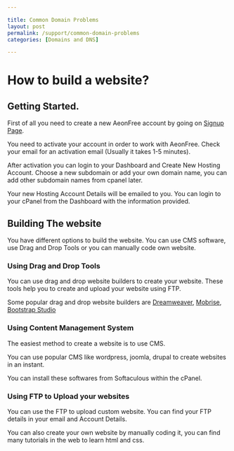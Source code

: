 ```yaml
---

title: Common Domain Problems
layout: post
permalink: /support/common-domain-problems
categories: [Domains and DNS]

---
```

# How to build a website?
## Getting Started.
First of all you need to create a new AeonFree account by going on [Signup Page](https://web.aeonfree.com/signup).

You need to activate your account in order to work with AeonFree. Check your email for an activation email (Usually it takes 1-5 minutes).

After activation you can login to your Dashboard and Create New Hosting Account.
Choose a new subdomain or add your own domain name, you can add other subdomain names from cpanel later.

Your new Hosting Account Details will be emailed to you. You can login to your cPanel from the Dashboard with the information provided.

## Building The website
You have different options to build the website. You can use CMS software, use Drag and Drop Tools or you can manually code own website.

### Using Drag and Drop Tools
You can use drag and drop website builders to create your website. These tools help you to create and upload your website using FTP.

Some popular drag and drop website builders are [Dreamweaver](https://www.adobe.com/products/dreamweaver.html), [Mobrise](https://mobirise.com/), [Bootstrap Studio](https://bootstrapstudio.io/)

### Using Content Management System
The easiest method to create a website is to use CMS.

You can use popular CMS like wordpress, joomla, drupal to create websites in an instant.

You can install these softwares from Softaculous within the cPanel.

### Using FTP to Upload your websites
You can use the FTP to upload custom website. You can find your FTP details in your email and Account Details.

You can also create your own website by manually coding it, you can find many tutorials in the web to learn html and css.
